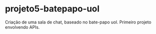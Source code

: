 # projeto5-batepapo-uol
Criação de uma sala de chat, baseado no bate-papo uol. Primeiro projeto envolvendo APIs.
